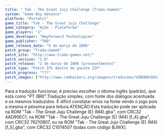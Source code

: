 ```yaml
---
title: " Tak - The Great Juju Challenge (Tradu-GameX)"
system: "Game Boy Advance"
platform: "Portátil"
game_title: "Tak - The Great Juju Challenge"
game_category: "Ação - Plataforma"
game_players: "1"
game_developer: "WayForward Technologies"
game_publisher: "THQ"
game_release_date: "9 de março de 2006"
patch_group: "Tradu-GameX"
patch_site: "http://www.tradu-gamex.net/"
patch_version: "1.0"
patch_release: "2 de março de 2006 (provavelmente)"
patch_type: "Patch IPS dentro de pacote ZIP"
patch_progress: "???"
patch_images: ["http://www.romhackers.org/imagens/traducoes/%5BGBA%5D%20Tak%20-%20The%20Great%20Juju%20Challenge%20-%20Tradu-GameX%20-%201.png","http://www.romhackers.org/imagens/traducoes/%5BGBA%5D%20Tak%20-%20The%20Great%20Juju%20Challenge%20-%20Tradu-GameX%20-%202.png","http://www.romhackers.org/imagens/traducoes/%5BGBA%5D%20Tak%20-%20The%20Great%20Juju%20Challenge%20-%20Tradu-GameX%20-%203.png"]
---
```

Para a tradução funcionar, é preciso escolher o idioma inglês (padrão), que está como "PT (BR)".Tradução simples, com fonte dos diálogos acentuada e os mesmos traduzidos. É difícil constatar erros na fonte vendo o jogo pois a mesma é péssima para leitura.ATENÇÃO:Esta tradução pode ser aplicada na ROM "Tak - The Great Juju Challenge (E) (M4).gba", com CRC32 4AD90EC1, na ROM "Tak - The Great Juju Challenge (E) (M4) [f_4].gba", com CRC32 76210B07, ou na ROM "Tak - The Great Juju Challenge (E) (M4) [f_5].gba", com CRC32 C1074507 (todas com código BJWX).